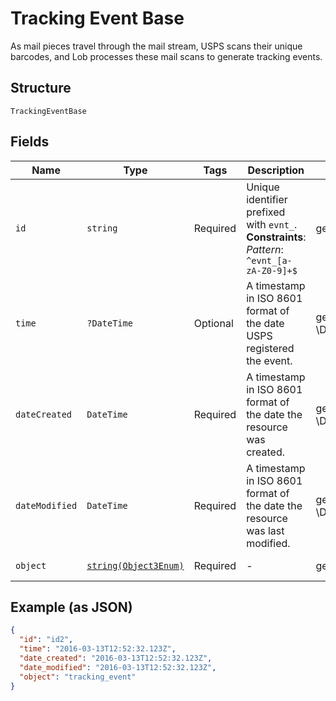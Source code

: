 
# Tracking Event Base

As mail pieces travel through the mail stream, USPS scans their unique barcodes, and Lob processes these mail scans to generate tracking events.

## Structure

`TrackingEventBase`

## Fields

| Name | Type | Tags | Description | Getter | Setter |
|  --- | --- | --- | --- | --- | --- |
| `id` | `string` | Required | Unique identifier prefixed with `evnt_`.<br>**Constraints**: *Pattern*: `^evnt_[a-zA-Z0-9]+$` | getId(): string | setId(string id): void |
| `time` | `?DateTime` | Optional | A timestamp in ISO 8601 format of the date USPS registered the event. | getTime(): ?\DateTime | setTime(?\DateTime time): void |
| `dateCreated` | `DateTime` | Required | A timestamp in ISO 8601 format of the date the resource was created. | getDateCreated(): \DateTime | setDateCreated(\DateTime dateCreated): void |
| `dateModified` | `DateTime` | Required | A timestamp in ISO 8601 format of the date the resource was last modified. | getDateModified(): \DateTime | setDateModified(\DateTime dateModified): void |
| `object` | [`string(Object3Enum)`](../../doc/models/object-3-enum.md) | Required | - | getObject(): string | setObject(string object): void |

## Example (as JSON)

```json
{
  "id": "id2",
  "time": "2016-03-13T12:52:32.123Z",
  "date_created": "2016-03-13T12:52:32.123Z",
  "date_modified": "2016-03-13T12:52:32.123Z",
  "object": "tracking_event"
}
```


